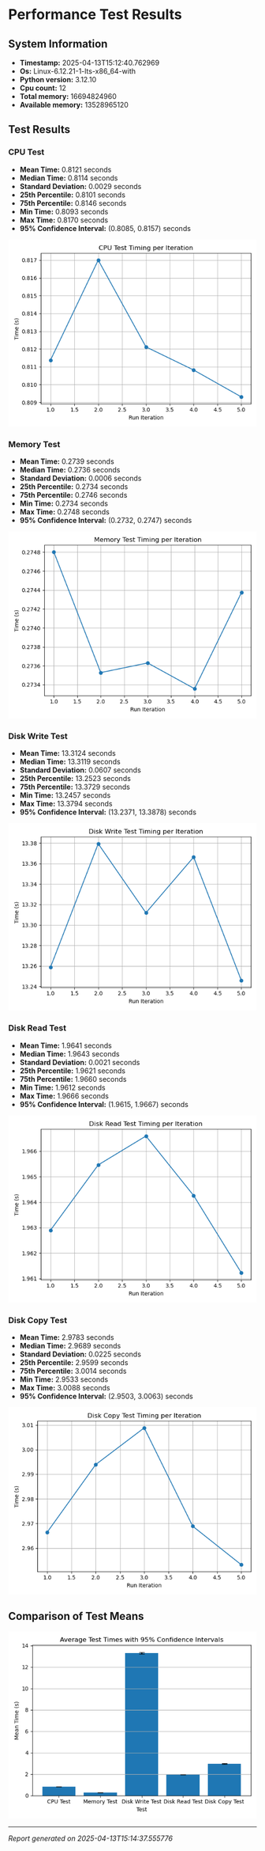 # Performance Test Results

## System Information
- **Timestamp:** 2025-04-13T15:12:40.762969
- **Os:** Linux-6.12.21-1-lts-x86_64-with
- **Python version:** 3.12.10
- **Cpu count:** 12
- **Total memory:** 16694824960
- **Available memory:** 13528965120

## Test Results
### CPU Test
- **Mean Time:** 0.8121 seconds
- **Median Time:** 0.8114 seconds
- **Standard Deviation:** 0.0029 seconds
- **25th Percentile:** 0.8101 seconds
- **75th Percentile:** 0.8146 seconds
- **Min Time:** 0.8093 seconds
- **Max Time:** 0.8170 seconds
- **95% Confidence Interval:** (0.8085, 0.8157) seconds

![CPU Test Line Graph](graphs/cpu_test_line.png)

### Memory Test
- **Mean Time:** 0.2739 seconds
- **Median Time:** 0.2736 seconds
- **Standard Deviation:** 0.0006 seconds
- **25th Percentile:** 0.2734 seconds
- **75th Percentile:** 0.2746 seconds
- **Min Time:** 0.2734 seconds
- **Max Time:** 0.2748 seconds
- **95% Confidence Interval:** (0.2732, 0.2747) seconds

![Memory Test Line Graph](graphs/memory_test_line.png)

### Disk Write Test
- **Mean Time:** 13.3124 seconds
- **Median Time:** 13.3119 seconds
- **Standard Deviation:** 0.0607 seconds
- **25th Percentile:** 13.2523 seconds
- **75th Percentile:** 13.3729 seconds
- **Min Time:** 13.2457 seconds
- **Max Time:** 13.3794 seconds
- **95% Confidence Interval:** (13.2371, 13.3878) seconds

![Disk Write Test Line Graph](graphs/disk_write_test_line.png)

### Disk Read Test
- **Mean Time:** 1.9641 seconds
- **Median Time:** 1.9643 seconds
- **Standard Deviation:** 0.0021 seconds
- **25th Percentile:** 1.9621 seconds
- **75th Percentile:** 1.9660 seconds
- **Min Time:** 1.9612 seconds
- **Max Time:** 1.9666 seconds
- **95% Confidence Interval:** (1.9615, 1.9667) seconds

![Disk Read Test Line Graph](graphs/disk_read_test_line.png)

### Disk Copy Test
- **Mean Time:** 2.9783 seconds
- **Median Time:** 2.9689 seconds
- **Standard Deviation:** 0.0225 seconds
- **25th Percentile:** 2.9599 seconds
- **75th Percentile:** 3.0014 seconds
- **Min Time:** 2.9533 seconds
- **Max Time:** 3.0088 seconds
- **95% Confidence Interval:** (2.9503, 3.0063) seconds

![Disk Copy Test Line Graph](graphs/disk_copy_test_line.png)

## Comparison of Test Means
![Comparison Bar Chart](graphs/comparison_bar_chart.png)

---
*Report generated on 2025-04-13T15:14:37.555776*